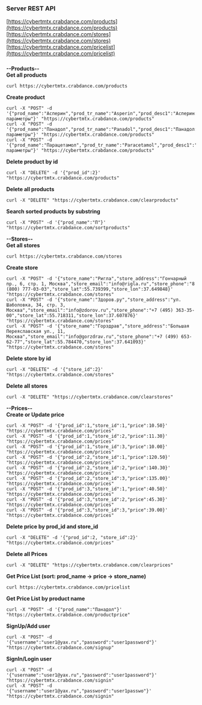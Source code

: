 ### Server REST API  
[https://cybertmtx.crabdance.com/products](https://cybertmtx.crabdance.com/products)  
[https://cybertmtx.crabdance.com/stores](https://cybertmtx.crabdance.com/stores)  
[https://cybertmtx.crabdance.com/pricelist](https://cybertmtx.crabdance.com/pricelist)  
###
**--Products--**  
**Get all products**
```
curl https://cybertmtx.crabdance.com/products
```
**Create product**
```
curl -X "POST" -d '{"prod_name":"Асперин","prod_tr_name":"Asperin","prod_desc1":"Асперин: параметры"}' "https://cybertmtx.crabdance.com/products"
curl -X "POST" -d '{"prod_name":"Панадол","prod_tr_name":"Panadol","prod_desc1":"Панадол: параметры"}' "https://cybertmtx.crabdance.com/products"
curl -X "POST" -d '{"prod_name":"Парацетамол","prod_tr_name":"Paracetamol","prod_desc1":"Парацетамол: параметры"}' "https://cybertmtx.crabdance.com/products"
```
**Delete product by id**
```
curl -X "DELETE" -d '{"prod_id":2}' "https://cybertmtx.crabdance.com/products"
```
**Delete all products**
```
curl -X "DELETE" "https://cybertmtx.crabdance.com/clearproducts"
```
**Search sorted products by substring**
```
curl -X "POST" -d '{"prod_name":"П"}' "https://cybertmtx.crabdance.com/sortproducts"
```
**--Stores--**  
**Get all stores**
```
curl https://cybertmtx.crabdance.com/stores
```
**Create store**
```
curl -X "POST" -d '{"store_name":"Ригла","store_address":"Гончарный пр., 6, стр. 1, Москва","store_email":"info@rigla.ru","store_phone":"8 (800) 777-03-03","store_lat":55.739399,"store_lon":37.649848}' "https://cybertmtx.crabdance.com/stores"
curl -X "POST" -d '{"store_name":"Здоров.ру","store_address":"ул. Шаболовка, 34, стр. 3, Москва","store_email":"info@zdorov.ru","store_phone":"+7 (495) 363-35-00","store_lat":55.718311,"store_lon":37.607876}' "https://cybertmtx.crabdance.com/stores"
curl -X "POST" -d '{"store_name":"Горздрав","store_address":"Большая Переяславская ул., 11, Москва","store_email":"info@gorzdrav.ru","store_phone":"+7 (499) 653-62-77","store_lat":55.784470,"store_lon":37.641093}' "https://cybertmtx.crabdance.com/stores"
```
**Delete store by id**
```
curl -X "DELETE" -d '{"store_id":2}' "https://cybertmtx.crabdance.com/stores"
```
**Delete all stores**
```
curl -X "DELETE" "https://cybertmtx.crabdance.com/clearstores"
```
**--Prices--**  
**Create or Update price**
```
curl -X "POST" -d '{"prod_id":1,"store_id":1,"price":10.50}' "https://cybertmtx.crabdance.com/prices"
curl -X "POST" -d '{"prod_id":1,"store_id":2,"price":11.30}' "https://cybertmtx.crabdance.com/prices"
curl -X "POST" -d '{"prod_id":1,"store_id":3,"price":10.00}' "https://cybertmtx.crabdance.com/prices"
curl -X "POST" -d '{"prod_id":2,"store_id":1,"price":120.50}' "https://cybertmtx.crabdance.com/prices"
curl -X "POST" -d '{"prod_id":2,"store_id":2,"price":140.30}' "https://cybertmtx.crabdance.com/prices"
curl -X "POST" -d '{"prod_id":2,"store_id":3,"price":135.00}' "https://cybertmtx.crabdance.com/prices"
curl -X "POST" -d '{"prod_id":3,"store_id":1,"price":40.50}' "https://cybertmtx.crabdance.com/prices"
curl -X "POST" -d '{"prod_id":3,"store_id":2,"price":45.30}' "https://cybertmtx.crabdance.com/prices"
curl -X "POST" -d '{"prod_id":3,"store_id":3,"price":39.00}' "https://cybertmtx.crabdance.com/prices"
```
**Delete price by prod_id and store_id**
```
curl -X "DELETE" -d '{"prod_id":2, "store_id":2}' "https://cybertmtx.crabdance.com/prices"
```
**Delete all Prices**
```
curl -X "DELETE" "https://cybertmtx.crabdance.com/clearprices"
```
**Get Price List (sort: prod_name -> price -> store_name)**
```
curl https://cybertmtx.crabdance.com/pricelist
```
**Get Price List by product name**
```
curl -X "POST" -d '{"prod_name":"Панадол"}' "https://cybertmtx.crabdance.com/productprice"
```
**SignUp/Add user**
```
curl -X "POST" -d '{"username":"user1@yax.ru","password":"user1password"}' "https://cybertmtx.crabdance.com/signup"
```
**SignIn/Login user**
```
curl -X "POST" -d '{"username":"user1@yax.ru","password":"user1password"}' "https://cybertmtx.crabdance.com/signin"
curl -X "POST" -d '{"username":"user1@yax.ru","password":"user1passwo"}' "https://cybertmtx.crabdance.com/signin"
```